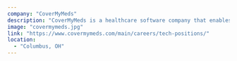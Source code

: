```yaml
---
company: "CoverMyMeds"
description: "CoverMyMeds is a healthcare software company that enables providers, pharmacists and their staff to fill out prior authorization (PA) requests electronically."
image: "covermymeds.jpg"
link: "https://www.covermymeds.com/main/careers/tech-positions/"
location:
  - "Columbus, OH"
---
```

